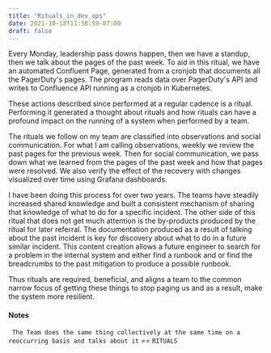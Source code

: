 ```yaml
---
title: "Rituals_in_dev_ops"
date: 2021-10-18T11:38:59-07:00
draft: false
---
```

Every Monday, leadership pass downs happen, then we have a standup, then we talk about the pages of the past week. To aid in this ritual, we have an automated Confluent Page, generated from a cronjob that documents all the PagerDuty's pages. The program reads data over PagerDuty's API and writes to Confluence API running as a cronjob in Kubernetes.

These actions described since performed at a regular cadence is a ritual. Performing it generated a thought about rituals and how rituals can have a profound impact on the running of a system when performed by a team. 

The rituals we follow on my team are classified into observations and social communication. For what I am calling observations, weekly we review the past pages for the previous week. Then for social communication, we pass down what we learned from the pages of the past week and how that pages were resolved. We also verify the effect of the recovery with changes visualized over time using Grafana dashboards.

I have been doing this process for over two years. The teams have steadily increased shared knowledge and built a consistent mechanism of sharing that knowledge of what to do for a specific incident. The other side of this ritual that does not get much attention is the by-products produced by the ritual for later referral. The documentation produced as a result of talking about the past incident is key for discovery about what to do in a future similar incident. This content creation allows a future engineer to search for a problem in the internal system and either find a runbook and or find the breadcrumbs to the past mitigation to produce a possible runbook. 

Thus rituals are required, beneficial, and aligns a team to the common narrow focus of getting these things to stop paging us and as a result, make the system more resilient.

#### Notes

` The Team does the same thing collectively at the same time on a reoccurring basis and talks about it` *==* `RITUALS`